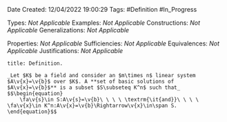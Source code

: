 <br />
<br />

Date Created: 12/04/2022 19:00:29
Tags: #Definition #In_Progress

Types: _Not Applicable_
Examples: _Not Applicable_
Constructions: _Not Applicable_
Generalizations: _Not Applicable_

Properties: _Not Applicable_
Sufficiencies: _Not Applicable_
Equivalences: _Not Applicable_
Justifications: _Not Applicable_

``` ad-Definition
title: Definition.

_Let $K$ be a field and consider an $m\times n$ linear system $A\v{x}=\v{b}$ over $K$. A **set of basic solutions of $A\v{x}=\v{b}$** is a subset $S\subseteq K^n$ such that_
$$\begin{equation}
    \fa\v{s}\in S:A\v{s}=\v{b}\ \ \ \ \textrm{\it{and}}\ \ \ \ \fa\v{x}\in K^n:A\v{x}=\v{b}\Rightarrow\v{x}\in\span S.
\end{equation}$$

```
